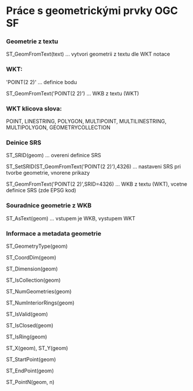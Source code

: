 # Práce s geometrickými prvky OGC SF 

### Geometrie z textu 
ST_GeomFromText(text) ... vytvori geometrii z textu dle WKT notace 

### WKT: 
'POINT(2 2)' ... definice bodu 


ST_GeomFromText('POINT(2 2)') ... WKB z textu (WKT)

### WKT klicova slova: 
POINT, LINESTRING, POLYGON, MULTIPOINT, MULTILINESTRING, MULTIPOLYGON, GEOMETRYCOLLECTION

### Deinice SRS 
ST_SRID(geom) ... overeni definice SRS 

ST_SetSRID(ST_GeomFromText('POINT(2 2)'),4326) ... nastaveni SRS pri tvorbe geometrie, vnorene prikazy

ST_GeomFromText('POINT(2 2)',SRID=4326) ... WKB z textu (WKT), vcetne definice SRS (zde EPSG kod) 

### Souradnice geometrie z WKB 

ST_AsText(geom) ... vstupem je WKB, vystupem WKT 

### Informace a metadata geometrie

ST_GeometryType(geom) 

ST_CoordDim(geom) 

ST_Dimension(geom) 

ST_IsCollection(geom)

ST_NumGeometries(geom) 

ST_NumInteriorRings(geom) 

ST_IsValid(geom)

ST_IsClosed(geom) 

ST_IsRing(geom) 

ST_X(geom), ST_Y(geom)

ST_StartPoint(geom)

ST_EndPoint(geom)

ST_PointN(geom, n)


